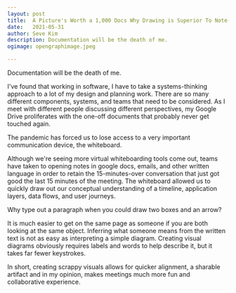 ```yaml
---
layout: post
title:	A Picture's Worth a 1,000 Docs Why Drawing is Superior To Note-Taking
date:	2021-05-31
author:	Seve Kim
description: Documentation will be the death of me.
ogimage: opengraphimage.jpeg

---
```


Documentation will be the death of me.

I've found that working in software, I have to take a systems-thinking approach to a lot of my design and planning work. There are so many different components, systems, and teams that need to be considered. As I meet with different people discussing different perspectives, my Google Drive proliferates with the one-off documents that probably never get touched again.

The pandemic has forced us to lose access to a very important communication device, the whiteboard.

Although we're seeing more virtual whiteboarding tools come out, teams have taken to opening notes in google docs, emails, and other written language in order to retain the 15-minutes-over conversation that just got good the last 15 minutes of the meeting. The whiteboard allowed us to quickly draw out our conceptual understanding of a timeline, application layers, data flows, and user journeys.

Why type out a paragraph when you could draw two boxes and an arrow?

It is much easier to get on the same page as someone if you are both looking at the same object. Inferring what someone means from the written text is not as easy as interpreting a simple diagram. Creating visual diagrams obviously requires labels and words to help describe it, but it takes far fewer keystrokes.

In short, creating scrappy visuals allows for quicker alignment, a sharable artifact and in my opinion, makes meetings much more fun and collaborative experience.
